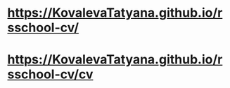 # https://KovalevaTatyana.github.io/rsschool-cv/
# https://KovalevaTatyana.github.io/rsschool-cv/cv
